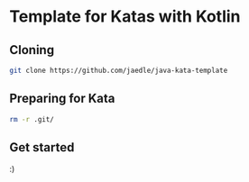 # Template for Katas with Kotlin

## Cloning

```sh
git clone https://github.com/jaedle/java-kata-template
```

## Preparing for Kata

```sh
rm -r .git/
```

## Get started

:)